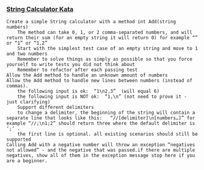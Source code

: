 ### [String Calculator Kata](http://osherove.com/tdd-kata-1/ )
    Create a simple String calculator with a method int Add(string numbers)
        The method can take 0, 1, or 2 comma-separated numbers, and will return their sum (for an empty string it will return 0) for example “” or “1” or “1,2”
        Start with the simplest test case of an empty string and move to 1 and two numbers
        Remember to solve things as simply as possible so that you force yourself to write tests you did not think about
        Remember to refactor after each passing test
    Allow the Add method to handle an unknown amount of numbers
    Allow the Add method to handle new lines between numbers (instead of commas).
        the following input is ok:  “1\n2,3”  (will equal 6)
        the following input is NOT ok:  “1,\n” (not need to prove it - just clarifying)
        Support different delimiters
        to change a delimiter, the beginning of the string will contain a separate line that looks like this:   “//[delimiter]\n[numbers…]” for example “//;\n1;2” should return three where the default delimiter is ‘;’ .
        the first line is optional. all existing scenarios should still be supported
    Calling Add with a negative number will throw an exception “negatives not allowed” - and the negative that was passed.if there are multiple negatives, show all of them in the exception message stop here if you are a beginner. 
